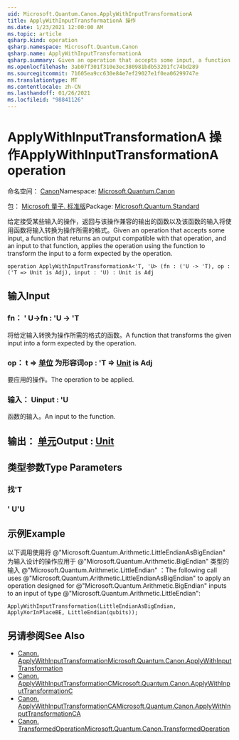 ```yaml
---
uid: Microsoft.Quantum.Canon.ApplyWithInputTransformationA
title: ApplyWithInputTransformationA 操作
ms.date: 1/23/2021 12:00:00 AM
ms.topic: article
qsharp.kind: operation
qsharp.namespace: Microsoft.Quantum.Canon
qsharp.name: ApplyWithInputTransformationA
qsharp.summary: Given an operation that accepts some input, a function that returns an output compatible with that operation, and an input to that function, applies the operation using the function to transform the input to a form expected by the operation.
ms.openlocfilehash: 3ab07f301f310e3ec380981bdb53201fc74bd289
ms.sourcegitcommit: 71605ea9cc630e84e7ef29027e1f0ea06299747e
ms.translationtype: MT
ms.contentlocale: zh-CN
ms.lasthandoff: 01/26/2021
ms.locfileid: "98841126"
---
```

# <a name="applywithinputtransformationa-operation"></a><span data-ttu-id="8d3ce-102">ApplyWithInputTransformationA 操作</span><span class="sxs-lookup"><span data-stu-id="8d3ce-102">ApplyWithInputTransformationA operation</span></span>

<span data-ttu-id="8d3ce-103">命名空间： [Canon](xref:Microsoft.Quantum.Canon)</span><span class="sxs-lookup"><span data-stu-id="8d3ce-103">Namespace: [Microsoft.Quantum.Canon](xref:Microsoft.Quantum.Canon)</span></span>

<span data-ttu-id="8d3ce-104">包： [Microsoft 量子. 标准版](https://nuget.org/packages/Microsoft.Quantum.Standard)</span><span class="sxs-lookup"><span data-stu-id="8d3ce-104">Package: [Microsoft.Quantum.Standard](https://nuget.org/packages/Microsoft.Quantum.Standard)</span></span>


<span data-ttu-id="8d3ce-105">给定接受某些输入的操作，返回与该操作兼容的输出的函数以及该函数的输入将使用函数将输入转换为操作所需的格式。</span><span class="sxs-lookup"><span data-stu-id="8d3ce-105">Given an operation that accepts some input, a function that returns an output compatible with that operation, and an input to that function, applies the operation using the function to transform the input to a form expected by the operation.</span></span>

```qsharp
operation ApplyWithInputTransformationA<'T, 'U> (fn : ('U -> 'T), op : ('T => Unit is Adj), input : 'U) : Unit is Adj
```


## <a name="input"></a><span data-ttu-id="8d3ce-106">输入</span><span class="sxs-lookup"><span data-stu-id="8d3ce-106">Input</span></span>

### <a name="fn--u---t"></a><span data-ttu-id="8d3ce-107">fn： ' U-></span><span class="sxs-lookup"><span data-stu-id="8d3ce-107">fn : 'U -> 'T</span></span>

<span data-ttu-id="8d3ce-108">将给定输入转换为操作所需的格式的函数。</span><span class="sxs-lookup"><span data-stu-id="8d3ce-108">A function that transforms the given input into a form expected by the operation.</span></span>


### <a name="op--t--unit--is-adj"></a><span data-ttu-id="8d3ce-109">op： t => [单位](xref:microsoft.quantum.lang-ref.unit)  为形容词</span><span class="sxs-lookup"><span data-stu-id="8d3ce-109">op : 'T => [Unit](xref:microsoft.quantum.lang-ref.unit)  is Adj</span></span>

<span data-ttu-id="8d3ce-110">要应用的操作。</span><span class="sxs-lookup"><span data-stu-id="8d3ce-110">The operation to be applied.</span></span>


### <a name="input--u"></a><span data-ttu-id="8d3ce-111">输入： U</span><span class="sxs-lookup"><span data-stu-id="8d3ce-111">input : 'U</span></span>

<span data-ttu-id="8d3ce-112">函数的输入。</span><span class="sxs-lookup"><span data-stu-id="8d3ce-112">An input to the function.</span></span>



## <a name="output--unit"></a><span data-ttu-id="8d3ce-113">输出： [单元](xref:microsoft.quantum.lang-ref.unit)</span><span class="sxs-lookup"><span data-stu-id="8d3ce-113">Output : [Unit](xref:microsoft.quantum.lang-ref.unit)</span></span>



## <a name="type-parameters"></a><span data-ttu-id="8d3ce-114">类型参数</span><span class="sxs-lookup"><span data-stu-id="8d3ce-114">Type Parameters</span></span>

### <a name="t"></a><span data-ttu-id="8d3ce-115">找</span><span class="sxs-lookup"><span data-stu-id="8d3ce-115">'T</span></span>


### <a name="u"></a><span data-ttu-id="8d3ce-116">' U</span><span class="sxs-lookup"><span data-stu-id="8d3ce-116">'U</span></span>



## <a name="example"></a><span data-ttu-id="8d3ce-117">示例</span><span class="sxs-lookup"><span data-stu-id="8d3ce-117">Example</span></span>

<span data-ttu-id="8d3ce-118">以下调用使用将 @"Microsoft.Quantum.Arithmetic.LittleEndianAsBigEndian" 为输入设计的操作应用于 @"Microsoft.Quantum.Arithmetic.BigEndian" 类型的输入 @"Microsoft.Quantum.Arithmetic.LittleEndian" ：</span><span class="sxs-lookup"><span data-stu-id="8d3ce-118">The following call uses @"Microsoft.Quantum.Arithmetic.LittleEndianAsBigEndian" to apply an operation designed for @"Microsoft.Quantum.Arithmetic.BigEndian" inputs to an input of type @"Microsoft.Quantum.Arithmetic.LittleEndian":</span></span>

```qsharp
ApplyWithInputTransformation(LittleEndianAsBigEndian, ApplyXorInPlaceBE, LittleEndian(qubits));
```

## <a name="see-also"></a><span data-ttu-id="8d3ce-119">另请参阅</span><span class="sxs-lookup"><span data-stu-id="8d3ce-119">See Also</span></span>

- [<span data-ttu-id="8d3ce-120">Canon. ApplyWithInputTransformation</span><span class="sxs-lookup"><span data-stu-id="8d3ce-120">Microsoft.Quantum.Canon.ApplyWithInputTransformation</span></span>](xref:Microsoft.Quantum.Canon.ApplyWithInputTransformation)
- [<span data-ttu-id="8d3ce-121">Canon. ApplyWithInputTransformationC</span><span class="sxs-lookup"><span data-stu-id="8d3ce-121">Microsoft.Quantum.Canon.ApplyWithInputTransformationC</span></span>](xref:Microsoft.Quantum.Canon.ApplyWithInputTransformationC)
- [<span data-ttu-id="8d3ce-122">Canon. ApplyWithInputTransformationCA</span><span class="sxs-lookup"><span data-stu-id="8d3ce-122">Microsoft.Quantum.Canon.ApplyWithInputTransformationCA</span></span>](xref:Microsoft.Quantum.Canon.ApplyWithInputTransformationCA)
- [<span data-ttu-id="8d3ce-123">Canon. TransformedOperation</span><span class="sxs-lookup"><span data-stu-id="8d3ce-123">Microsoft.Quantum.Canon.TransformedOperation</span></span>](xref:Microsoft.Quantum.Canon.TransformedOperation)